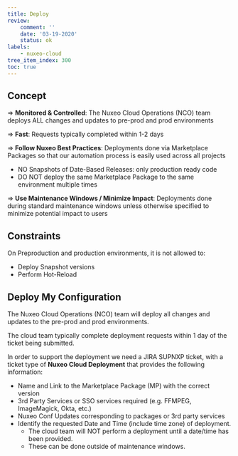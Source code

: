 ```yaml
---
title: Deploy
review:
    comment: ''
    date: '03-19-2020'
    status: ok
labels:
    - nuxeo-cloud
tree_item_index: 300
toc: true
---
```


## Concept

=> **Monitored & Controlled**: The Nuxeo Cloud Operations (NCO) team deploys ALL changes and updates to pre-prod and prod environments

=> **Fast**: Requests typically completed within 1-2 days

=> **Follow Nuxeo Best Practices**: Deployments done via Marketplace Packages so that our automation process is easily used across all projects
  - NO Snapshots of Date-Based Releases: only production ready code
  - DO NOT deploy the same Marketplace Package to the same environment multiple times

=> **Use Maintenance Windows / Minimize Impact**: Deployments done during standard maintenance windows unless otherwise specified to minimize potential impact to users

## Constraints

On Preproduction and production environments, it is not allowed to:

- Deploy Snapshot versions
- Perform Hot-Reload

## Deploy My Configuration

The Nuxeo Cloud Operations (NCO) team will deploy all changes and updates to the pre-prod and prod environments.

The cloud team typically complete deployment requests within 1 day of the ticket being submitted.

In order to support the deployment we need a JIRA SUPNXP ticket, with a ticket type of **Nuxeo Cloud Deployment** that provides the following information:
- Name and Link to the Marketplace Package (MP) with the correct version
- 3rd Party Services or SSO services required (e.g. FFMPEG, ImageMagick, Okta, etc.)
- Nuxeo Conf Updates corresponding to packages or 3rd party services
- Identify the requested Date and Time (include time zone) of deployment.
  - The cloud team will NOT perform a deployment until a date/time has been provided.
  - These can be done outside of maintenance windows.
